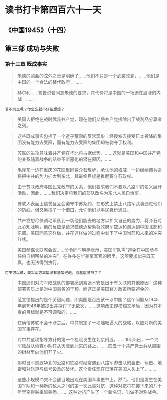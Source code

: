 # 读书打卡第四百六十一天
## 《中国1945》（十四）
## 第三部 成功与失败
### 第十三章 既成事实

> 朱德的照会的弦外之音是明确了……他们不只是一个武装政党，……他们是中国的一个合法的替代政府，……

> 赫尔利……警告说若同意朱德的要求，其代价将是中国的一场迫在眉睫的内战，……
```
若不同意呢？你怎么就不仔细想想？
```
> 美国人拒绝在战时武装共产党，现在他们又将共产党排除出了战利品分享者之列。

> 这些既成事实包括了一个近乎荒谬的反常现象：经授权去接受日本投降的集团没有能力去受降，而有能力去受降的集团却被剥夺了权利。

> 苏联的进攻意味着共产党在华北将占据优势，……这就是美国和中国共产党的关系随着战争的结束不断恶化的潜在原因，……

> 毛泽东一边在重庆的花园里同蒋介石散步，承认他的权威，一边继续调兵遣将把中共的势力扩大到东北，其最终目标是推翻蒋介石政权。

> 由于苏联政府与国民党政府的关系，他们要求我们不要以八路军的名义展开活动，因此，……我们决定将我们的部队改名为东北人民自治军。

> 苏联人表面上信誓旦旦会遵守中苏条约，在形式上禁止八路军武装通过他们的防线，但又另找了一个借口，允许他们以平民身份通过。

> 共产党想尽快调动军队到一切他们能去的地方以扩大自己的势力，蒋介石对此心知肚明，他的反应是请求魏德迈帮助将政府军空运和海运到中国北部和东部。美国同意这样做，并在这样做的过程中划下了中国当前和未来的冲突红线。

> 美国参谋长联席会议……命令同时明确表示，美国军队需“避免在中国参与任何自相残杀的冲突”。在许多在华美军军官的眼里，这项要求似乎既天真，也无法得到执行。
```
可不可以说，美军军方高层没有基层经验，与基层脱节了？
```
> 中国通们对海军陆战队的部署感到紧张不安是出于有关联的其他原因：这种部署实质上是对中国事务的干预，而这正是美国官方政策所要避免的。

> 范宣德提出的是个关键问题，即美国是否应该干涉中国？这个问题从1945年到1946年被提出并探讨了无数次，……这项政策即模糊又矛盾，因为其本身的目标就是不可调和的，……

> 在确信苏联不会干涉之后，中共制定了一项咄咄逼人的战略，以应对新的美国军事存在。

> 对中共这项指导方针的第一个检验发生在北京附近，……10月5日，一个海军陆战队侦查小队在从天津到北京的路上，……四五十个共产党士兵从周围的树林里向他们开了火。

> 那时日军巡逻华北的公路和铁路时经常遇到八路军游击队的狙击、伏击、地雷和对轨道与信号设备的破坏。这个责任现在已落在美国人头上了，……

>这些小规模冲突不会醒目地出现在美国军事史书上。然而，他们是发生在美国军队和一种新的敌人之间的第一次此类对抗，这种对抗将在接下来的几十年里变得越来越熟悉。……这种对抗产生了一个新名词，叫做不对称战争。